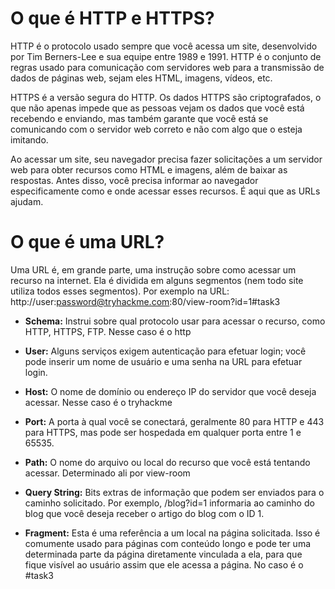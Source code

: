 # O que é HTTP e HTTPS?
HTTP é o protocolo usado sempre que você acessa um site, desenvolvido por Tim Berners-Lee e sua equipe entre 1989 e 1991. HTTP é o conjunto de regras usado para comunicação com servidores web para a transmissão de dados de páginas web, sejam eles HTML, imagens, vídeos, etc.

HTTPS é a versão segura do HTTP. Os dados HTTPS são criptografados, o que não apenas impede que as pessoas vejam os dados que você está recebendo e enviando, mas também garante que você está se comunicando com o servidor web correto e não com algo que o esteja imitando.

Ao acessar um site, seu navegador precisa fazer solicitações a um servidor web para obter recursos como HTML e imagens, além de baixar as respostas. Antes disso, você precisa informar ao navegador especificamente como e onde acessar esses recursos. É aqui que as URLs ajudam.

# O que é uma URL?
Uma URL é, em grande parte, uma instrução sobre como acessar um recurso na internet. Ela é dividida em alguns segmentos (nem todo site utiliza todos esses segmentos).
Por exemplo na URL: http://user:password@tryhackme.com:80/view-room?id=1#task3

* **Schema:** Instrui sobre qual protocolo usar para acessar o recurso, como HTTP, HTTPS, FTP. Nesse caso é o http

* **User:** Alguns serviços exigem autenticação para efetuar login; você pode inserir um nome de usuário e uma senha na URL para efetuar login.

* **Host:** O nome de domínio ou endereço IP do servidor que você deseja acessar. Nesse caso é o tryhackme

* **Port:** A porta à qual você se conectará, geralmente 80 para HTTP e 443 para HTTPS, mas pode ser hospedada em qualquer porta entre 1 e 65535.

* **Path:** O nome do arquivo ou local do recurso que você está tentando acessar. Determinado ali por view-room

* **Query String:** Bits extras de informação que podem ser enviados para o caminho solicitado. Por exemplo, /blog?id=1 informaria ao caminho do blog que você deseja receber o artigo do blog com o ID 1.

* **Fragment:** Esta é uma referência a um local na página solicitada. Isso é comumente usado para páginas com conteúdo longo e pode ter uma determinada parte da página diretamente vinculada a ela, para que fique visível ao usuário assim que ele acessa a página. No caso é o #task3
